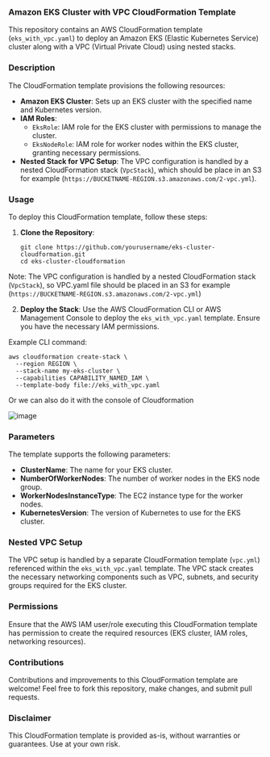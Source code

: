 ### Amazon EKS Cluster with VPC CloudFormation Template

This repository contains an AWS CloudFormation template (`eks_with_vpc.yaml`) to deploy an Amazon EKS (Elastic Kubernetes Service) cluster along with a VPC (Virtual Private Cloud) using nested stacks.

### Description

The CloudFormation template provisions the following resources:

- **Amazon EKS Cluster**: Sets up an EKS cluster with the specified name and Kubernetes version.
- **IAM Roles**:
  - `EksRole`: IAM role for the EKS cluster with permissions to manage the cluster.
  - `EksNodeRole`: IAM role for worker nodes within the EKS cluster, granting necessary permissions.
- **Nested Stack for VPC Setup**: The VPC configuration is handled by a nested CloudFormation stack (`VpcStack`), which should be place in an S3 for example (`https://BUCKETNAME-REGION.s3.amazonaws.com/2-vpc.yml`).

### Usage

To deploy this CloudFormation template, follow these steps:


1. **Clone the Repository**:
   ```
   git clone https://github.com/yourusername/eks-cluster-cloudformation.git
   cd eks-cluster-cloudformation
   ```
Note: The VPC configuration is handled by a nested CloudFormation stack (`VpcStack`),  so VPC.yaml file should be placed in an S3 for example (`https://BUCKETNAME-REGION.s3.amazonaws.com/2-vpc.yml`)

2. **Deploy the Stack**:
   Use the AWS CloudFormation CLI or AWS Management Console to deploy the `eks_with_vpc.yaml` template. Ensure you have the necessary IAM permissions.

Example CLI command:
```
aws cloudformation create-stack \
  --region REGION \
  --stack-name my-eks-cluster \
  --capabilities CAPABILITY_NAMED_IAM \
  --template-body file://eks_with_vpc.yaml
```

Or we can also do it with the console of Cloudformation

![image](https://github.com/Muhammad-Usama-1/aws-eks-cloudformation/assets/66507968/b2081b87-bd6c-491e-8ecb-43556887fb0b)



### Parameters

The template supports the following parameters:

- **ClusterName**: The name for your EKS cluster.
- **NumberOfWorkerNodes**: The number of worker nodes in the EKS node group.
- **WorkerNodesInstanceType**: The EC2 instance type for the worker nodes.
- **KubernetesVersion**: The version of Kubernetes to use for the EKS cluster.

### Nested VPC Setup

The VPC setup is handled by a separate CloudFormation template (`vpc.yml`) referenced within the `eks_with_vpc.yaml` template. The VPC stack creates the necessary networking components such as VPC, subnets, and security groups required for the EKS cluster.

### Permissions

Ensure that the AWS IAM user/role executing this CloudFormation template has permission to create the required resources (EKS cluster, IAM roles, networking resources).

### Contributions

Contributions and improvements to this CloudFormation template are welcome! Feel free to fork this repository, make changes, and submit pull requests.

### Disclaimer

This CloudFormation template is provided as-is, without warranties or guarantees. Use at your own risk.
